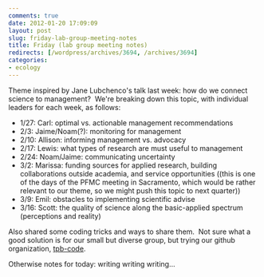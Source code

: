 ```yaml
---
comments: true
date: 2012-01-20 17:09:09
layout: post
slug: friday-lab-group-meeting-notes
title: Friday (lab group meeting notes)
redirects: [/wordpress/archives/3694, /archives/3694]
categories:
- ecology 
---
```


Theme inspired by Jane Lubchenco's talk last week: how do we connect science to management?  We're breaking down this topic, with individual leaders for each week, as follows:

	
* 1/27: Carl: optimal vs. actionable management recommendations
* 2/3: Jaime/Noam(?): monitoring for management
* 2/10: Allison: informing management vs. advocacy
* 2/17: Lewis: what types of research are must useful to management
* 2/24: Noam/Jaime: communicating uncertainty
* 3/2: Marissa: funding sources for applied research, building collaborations outside academia, and service opportunities ((this is one of the days of the PFMC meeting in Sacramento, which would be rather relevant to our theme, so we might push this topic to next quarter))
* 3/9: Emil: obstacles to implementing scientific advise
* 3/16: Scott: the quality of science along the basic-applied spectrum (perceptions and reality)


Also shared some coding tricks and ways to share them.  Not sure what a good solution is for our small but diverse group, but trying our github organization, [tpb-code](https://github.com/tbp-code/General-Repository).

Otherwise notes for today: writing writing writing...

